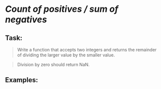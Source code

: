 # *Count of positives / sum of negatives*

## Task:

> Write a function that accepts two integers and returns the remainder of dividing the larger value by the smaller value.

> Division by zero should return NaN.

## Examples: